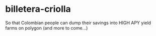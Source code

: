# billetera-criolla
So that Colombian people can dump their savings into HIGH APY yield farms on polygon (and more to come...)
